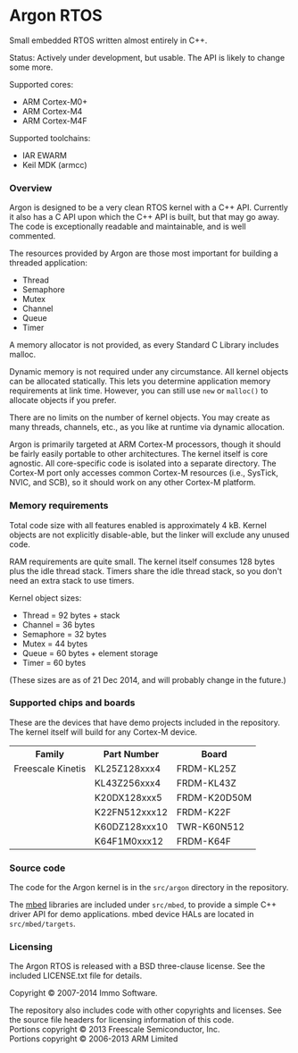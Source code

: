 Argon RTOS
==========

Small embedded RTOS written almost entirely in C++.

Status: Actively under development, but usable. The API is likely to change some more.

Supported cores:

- ARM Cortex-M0+
- ARM Cortex-M4
- ARM Cortex-M4F

Supported toolchains:

- IAR EWARM
- Keil MDK (armcc)

### Overview

Argon is designed to be a very clean RTOS kernel with a C++ API. Currently it also has a C API upon which the C++ API is built, but that may go away. The code is exceptionally readable and maintainable, and is well commented.

The resources provided by Argon are those most important for building a threaded application:

- Thread
- Semaphore
- Mutex
- Channel
- Queue
- Timer

A memory allocator is not provided, as every Standard C Library includes malloc.

Dynamic memory is not required under any circumstance. All kernel objects can be allocated statically. This lets you determine application memory requirements at link time. However, you can still use `new` or `malloc()` to allocate objects if you prefer.

There are no limits on the number of kernel objects. You may create as many threads, channels, etc., as you like at runtime via dynamic allocation.

Argon is primarily targeted at ARM Cortex-M processors, though it should be fairly easily portable to other architectures. The kernel itself is core agnostic. All core-specific code is isolated into a separate directory. The Cortex-M port only accesses common Cortex-M resources (i.e., SysTick, NVIC, and SCB), so it should work on any other Cortex-M platform.

### Memory requirements

Total code size with all features enabled is approximately 4 kB. Kernel objects are not explicitly disable-able, but the linker will exclude any unused code.

RAM requirements are quite small. The kernel itself consumes 128 bytes plus the idle thread stack. Timers share the idle thread stack, so you don't need an extra stack to use timers.

Kernel object sizes:

- Thread = 92 bytes + stack
- Channel = 36 bytes
- Semaphore = 32 bytes
- Mutex = 44 bytes
- Queue = 60 bytes + element storage
- Timer = 60 bytes

(These sizes are as of 21 Dec 2014, and will probably change in the future.)

### Supported chips and boards

These are the devices that have demo projects included in the repository. The kernel itself will build for any Cortex-M device.

<table>
<tr><th>Family</th><th>Part Number</th><th>Board</th></tr>
<tr><td>Freescale Kinetis</td><td>KL25Z128xxx4</td><td>FRDM-KL25Z</td></tr>
<tr><td></td><td>KL43Z256xxx4</td><td>FRDM-KL43Z</td></tr>
<tr><td></td><td>K20DX128xxx5</td><td>FRDM-K20D50M</td></tr>
<tr><td></td><td>K22FN512xxx12</td><td>FRDM-K22F</td></tr>
<tr><td></td><td>K60DZ128xxx10</td><td>TWR-K60N512</td></tr>
<tr><td></td><td>K64F1M0xxx12</td><td>FRDM-K64F</td></tr>
</table>

### Source code

The code for the Argon kernel is in the `src/argon` directory in the repository.

The [mbed](http://mbed.org) libraries are included under `src/mbed`, to provide a simple C++ driver API for demo applications. mbed device HALs are located in `src/mbed/targets`.

### Licensing

The Argon RTOS is released with a BSD three-clause license. See the included LICENSE.txt file for details.

Copyright © 2007-2014 Immo Software.

The repository also includes code with other copyrights and licenses. See the source file headers for licensing information of this code.<br/>
Portions copyright © 2013 Freescale Semiconductor, Inc.<br/>
Portions copyright © 2006-2013 ARM Limited

